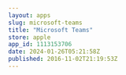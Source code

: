 ```yaml
---
layout: apps
slug: microsoft-teams
title: "Microsoft Teams"
store: apple
app_id: 1113153706
date: 2024-01-26T05:21:58Z
published: 2016-11-02T21:19:53Z
---
```

